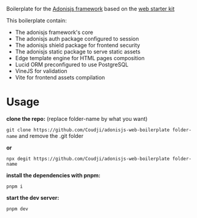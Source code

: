 Boilerplate for the [Adonisjs framework](https://adonisjs.com/) based on the [web starter kit](https://docs.adonisjs.com/guides/installation#web-starter-kit)

This boilerplate contain:
* The adonisjs framework's core
* The adonisjs auth package configured to session
* The adonisjs shield package for frontend security
* The adonisjs static package to serve static assets
* Edge template engine for HTML pages composition
* Lucid ORM preconfigured to use PostgreSQL
* VineJS for validation
* Vite for frontend assets compilation



# Usage

**clone the repo:** (replace folder-name by what you want)

`git clone https://github.com/Coudji/adonisjs-web-boilerplate folder-name` and remove the .git folder

**or**

`npx degit https://github.com/Coudji/adonisjs-web-boilerplate folder-name`

**install the dependencies with pnpm:**

`pnpm i`

**start the dev server:**

`pnpm dev`